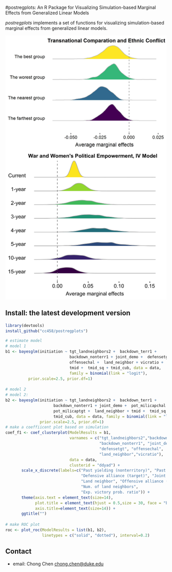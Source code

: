 #postregplots: An R Package for Visualizing Simulation-based Marginal Effects from Generalized Linear Models

*postregplots* implements a set of functions for visualizing simulation-based marginal effects from generalized linear models.

<img src = "man/Fig6-b.jpg" style = "display: block; margina: auto;"> 

<img src = "man/Fig4.png" style = "display: block; margina: auto;"> 

Install: the latest development version
-----
```r
library(devtools)
install_github("cc458/postregplots")
```

```r
# estimate model
# model 1
b1 <- bayesglm(initiation ~ tgt_landneighbors2 +  backdown_terr1 +  
                            backdown_nonterr1 + joint_demo +  defensetgt +
                            offensechal +  land_neighbor + vicratio + 
                            tmid +  tmid_sq + tmid_cub, data = data, 
                            family = binomial(link = "logit"),
          prior.scale=2.5, prior.df=1)
          
# model 2
# model 2: 
b2 <- bayesglm(initiation ~ tgt_landneighbors2 +  backdown_terr1 + 
                     backdown_nonterr1 + joint_demo +  pot_milicapchal +  
                     pot_milicaptgt +  land_neighbor + tmid +  tmid_sq + 
                     tmid_cub, data = data, family = binomial(link = "logit"),
               prior.scale=2.5, prior.df=1)
# make a coeffiicent plot based on simulation                
coef_f1 <- coef_clusterplot(ModelResults = b1,
                            varnames = c("tgt_landneighbors2","backdown_terr1",
                                         "backdown_nonterr1", "joint_demo",
                                         "defensetgt", "offensechal",
                                         "land_neighbor","vicratio"),
                            data = data, 
                            clusterid = "ddyad") + 
       scale_x_discrete(labels=c("Past yielding (nonterritory)", "Past yielding",
                                 "Defensive alliance (target)", "Joint democracy",
                                 "Land neighbor", "Offensive alliance (challenger)",
                                 "Num. of land neighbors",
                                 "Exp. victory prob. ratio")) + 
       theme(axis.text = element_text(size=14),
             plot.title = element_text(hjust = 0.5,size = 30, face = "bold"),
             axis.title=element_text(size=14)) + 
       ggtitle("")

# make ROC plot
roc <- plot_roc(ModelResults = list(b1, b2), 
                linetypes = c("solid", "dotted"), interval=0.2)
```


Contact
-----
- email: Chong Chen <chong.chen@duke.edu>
